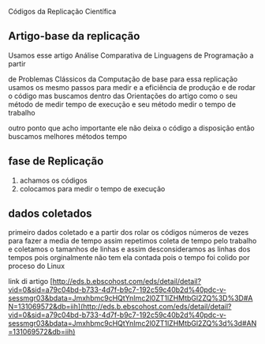 Códigos da Replicação Científica

## Artigo-base da replicação

Usamos esse artigo Análise Comparativa de Linguagens de Programação a partir

de Problemas Clássicos da Computação de base para essa replicação usamos os mesmo passos para medir e a eficiência de produção e de rodar o código  mas buscamos dentro das Orientações  do artigo como o seu método de medir tempo de execução  e seu método medir o tempo de trabalho 

outro ponto que acho importante ele não deixa o código a disposição então buscamos melhores métodos tempo   

  

## fase de Replicação

1. achamos os códigos 
2. colocamos  para medir o tempo de execução 
## dados coletados

primeiro dados coletado e a partir dos rolar os códigos números de vezes para fazer a media de tempo  assim repetimos coleta de tempo pelo trabalho e coletamos o tamanhos de linhas e assim desconsideramos as linhas dos tempos pois orginalmente não tem ela contada pois o tempo foi colido por proceso do Linux

link di artigo 
 [http://eds.b.ebscohost.com/eds/detail/detail?vid=0&sid=a79c04bd-b733-4d7f-b9c7-192c59c40b2d%40pdc-v-sessmgr03&bdata=Jmxhbmc9cHQtYnImc2l0ZT1lZHMtbGl2ZQ%3D%3D#AN=131069572&db=iih](http://eds.b.ebscohost.com/eds/detail/detail?vid=0&sid=a79c04bd-b733-4d7f-b9c7-192c59c40b2d%40pdc-v-sessmgr03&bdata=Jmxhbmc9cHQtYnImc2l0ZT1lZHMtbGl2ZQ%3d%3d#AN=131069572&db=iih)
